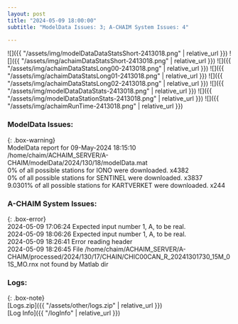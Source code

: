 ```yaml
---
layout: post
title: "2024-05-09 18:00:00"
subtitle: "ModelData Issues: 3; A-CHAIM System Issues: 4"

---
```


![]({{ "/assets/img/modelDataDataStatsShort-2413018.png" | relative_url }})
![]({{ "/assets/img/achaimDataStatsShort-2413018.png" | relative_url }})
![]({{ "/assets/img/achaimDataStatsLong00-2413018.png" | relative_url }})
![]({{ "/assets/img/achaimDataStatsLong01-2413018.png" | relative_url }})
![]({{ "/assets/img/achaimDataStatsLong02-2413018.png" | relative_url }})
![]({{ "/assets/img/modelDataDataStats-2413018.png" | relative_url }})
![]({{ "/assets/img/modelDataStationStats-2413018.png" | relative_url }})
![]({{ "/assets/img/achaimRunTime-2413018.png" | relative_url }})


### ModelData Issues:  
  
{: .box-warning}  
 ModelData report for 09-May-2024 18:15:10   
 /home/chaim/ACHAIM_SERVER/A-CHAIM/modelData/2024/130/18/modelData.mat   
 0% of all possible stations for IONO were downloaded. x4382   
 0% of all possible stations for SENTINEL were downloaded. x3837   
 9.0301% of all possible stations for KARTVERKET were downloaded. x244   
  
### A-CHAIM System Issues:  
  
{: .box-error}  
2024-05-09 17:06:24 Expected input number 1, A, to be real.  
2024-05-09 18:06:26 Expected input number 1, A, to be real.  
2024-05-09 18:26:41 Error reading header  
2024-05-09 18:26:45 File /home/chaim/ACHAIM_SERVER/A-CHAIM/processed/2024/130/17/CHAIN/CHIC00CAN_R_20241301730_15M_01S_MO.rnx not found by Matlab dir  

### Logs:  
  
{: .box-note}  
[Logs.zip]({{ "/assets/other/logs.zip" | relative_url }})  
[Log Info]({{ "/logInfo" | relative_url }})  
